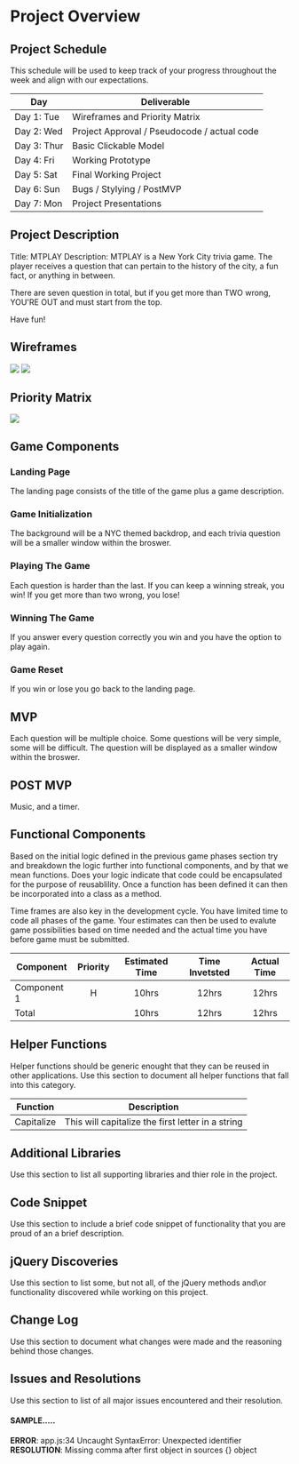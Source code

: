 # Project Overview

## Project Schedule

This schedule will be used to keep track of your progress throughout the week and align with our expectations.  

|  Day | Deliverable | 
|---|---| 
|Day 1: Tue| Wireframes and Priority Matrix|
|Day 2: Wed| Project Approval /  Pseudocode / actual code|
|Day 3: Thur| Basic Clickable Model |
|Day 4: Fri| Working Prototype |
|Day 5: Sat| Final Working Project |
|Day 6: Sun| Bugs / Stylying / PostMVP |
|Day 7: Mon| Project Presentations |


## Project Description

Title: MTPLAY
Description: MTPLAY is a New York City trivia game. The player receives a question 
that can pertain to the history of the city, a fun fact, or anything
in between. 

There are seven question in total, but if you get more than TWO wrong, 
YOU'RE OUT and must start from the top. 

Have fun! 


## Wireframes

<img src="http://res.cloudinary.com/dc6dj6gen/image/upload/v1522274216/IMG_3288.jpg"/>
                      
<img src="https://imgur.com/FaxoPGl"/>
                      

## Priority Matrix

<img src="https://imgur.com/HuHk7u2"/>

## Game Components

### Landing Page
The landing page consists of the title of the game plus a game description.


### Game Initialization
The background will be a NYC themed backdrop, and each trivia question will be a smaller window within the broswer.

### Playing The Game
Each question is harder than the last. If you can keep a winning streak, you win! If you get more than two wrong, you lose!

### Winning The Game
If you answer every question correctly you win and you have the option to play again.

### Game Reset
If you win or lose you go back to the landing page.

## MVP 

Each question will be multiple choice. Some questions will be very simple, some will be difficult. 
The question will be displayed as a smaller window within the broswer.

## POST MVP

Music, and a timer.

## Functional Components

Based on the initial logic defined in the previous game phases section try and breakdown the logic further into functional components, and by that we mean functions.  Does your logic indicate that code could be encapsulated for the purpose of reusablility.  Once a function has been defined it can then be incorporated into a class as a method. 

Time frames are also key in the development cycle.  You have limited time to code all phases of the game.  Your estimates can then be used to evalute game possibilities based on time needed and the actual time you have before game must be submitted. 

| Component | Priority | Estimated Time | Time Invetsted | Actual Time |
| --- | :---: |  :---: | :---: | :---: |
| Component 1 | H | 10hrs| 12hrs | 12hrs |
| Total |  | 10hrs| 12hrs | 12hrs |

## Helper Functions
Helper functions should be generic enought that they can be reused in other applications. Use this section to document all helper functions that fall into this category.

| Function | Description | 
| --- | :---: |  
| Capitalize | This will capitalize the first letter in a string | 

## Additional Libraries
 Use this section to list all supporting libraries and thier role in the project. 

## Code Snippet

Use this section to include a brief code snippet of functionality that you are proud of an a brief description.  

## jQuery Discoveries
 Use this section to list some, but not all, of the jQuery methods and\or functionality discovered while working on this project.

## Change Log
 Use this section to document what changes were made and the reasoning behind those changes.  

## Issues and Resolutions
 Use this section to list of all major issues encountered and their resolution.

#### SAMPLE.....
**ERROR**: app.js:34 Uncaught SyntaxError: Unexpected identifier                                
**RESOLUTION**: Missing comma after first object in sources {} object
